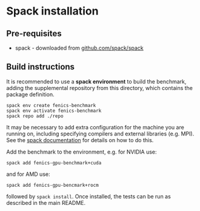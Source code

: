 # Spack installation

## Pre-requisites

* spack - downloaded from [github.com/spack/spack](https://github.com/spack/spack)

## Build instructions

It is recommended to use a **spack environment** to build the benchmark,
adding the supplemental repository from this directory, which
contains the package definition.

```
spack env create fenics-benchmark
spack env activate fenics-benchmark
spack repo add ./repo
```

It may be necessary to add extra configuration for the machine you are
running on, including specifying compilers and external libraries
(e.g. MPI). See the [spack
documentation](https://spack.readthedocs.io/en/latest/) for details on
how to do this.

Add the benchmark to the environment, e.g. for NVIDIA use:

`spack add fenics-gpu-benchmark+cuda`

and for AMD use:

`spack add fenics-gpu-bencmark+rocm`

followed by `spack install`. Once installed, the tests can be run as
described in the main README.